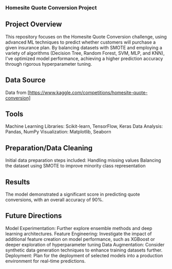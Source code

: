 
### Homesite Quote Conversion Project
## Project Overview
This repository focuses on the Homesite Quote Conversion challenge, using advanced ML techniques to predict whether customers will purchase a given insurance plan. By balancing datasets with SMOTE and employing a variety of algorithms (Decision Tree, Random Forest, SVM, MLP, and KNN), I've optimized model performance, achieving a higher prediction accuracy through rigorous hyperparameter tuning.

## Data Source
Data from [https://www.kaggle.com/competitions/homesite-quote-conversion]

## Tools
Machine Learning Libraries: Scikit-learn, TensorFlow, Keras
Data Analysis: Pandas, NumPy
Visualization: Matplotlib, Seaborn

## Preparation/Data Cleaning
Initial data preparation steps included:
Handling missing values
Balancing the dataset using SMOTE to improve minority class representation

## Results
The model demonstrated a significant score in predicting quote conversions, with an overall accuracy of 90%.

## Future Directions
Model Experimentation: Further explore ensemble methods and deep learning architectures.
Feature Engineering: Investigate the impact of additional feature creation on model performance, such as XGBoost or deeper exploration of hyperparameter tuning
Data Augmentation: Consider synthetic data generation techniques to enhance training datasets further.
Deployment: Plan for the deployment of selected models into a production environment for real-time predictions.


